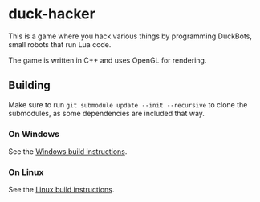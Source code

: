 # duck-hacker
This is a game where you hack various things by programming DuckBots, small robots that run Lua code.

The game is written in C++ and uses OpenGL for rendering.

## Building
Make sure to run `git submodule update --init --recursive` to clone the submodules, as some dependencies are included that way.

### On Windows
See the [Windows build instructions](./docs/build-windows.md).

### On Linux
See the [Linux build instructions](./docs/build-linux.md).
